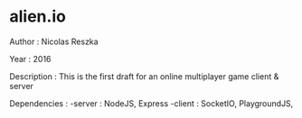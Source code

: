 # alien.io

Author : Nicolas Reszka

Year : 2016

Description : This is the first draft for an online multiplayer game client & server

Dependencies : 
  -server : NodeJS, Express
  -client : SocketIO, PlaygroundJS, 
